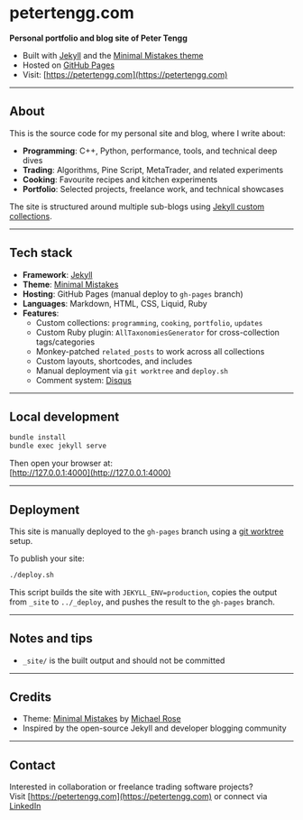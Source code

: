 # petertengg.com

**Personal portfolio and blog site of Peter Tengg**  
- Built with [Jekyll](https://jekyllrb.com) and the [Minimal Mistakes theme](https://mmistakes.github.io/minimal-mistakes/)  
- Hosted on [GitHub Pages](https://pages.github.com/)  
- Visit: [https://petertengg.com](https://petertengg.com)

---

## About

This is the source code for my personal site and blog, where I write about:

- **Programming**: C++, Python, performance, tools, and technical deep dives  
- **Trading**: Algorithms, Pine Script, MetaTrader, and related experiments  
- **Cooking**: Favourite recipes and kitchen experiments  
- **Portfolio**: Selected projects, freelance work, and technical showcases  

The site is structured around multiple sub-blogs using [Jekyll custom collections](https://jekyllrb.com/docs/collections/).

---

## Tech stack

- **Framework**: [Jekyll](https://jekyllrb.com)
- **Theme**: [Minimal Mistakes](https://mmistakes.github.io/minimal-mistakes/)
- **Hosting**: GitHub Pages (manual deploy to `gh-pages` branch)
- **Languages**: Markdown, HTML, CSS, Liquid, Ruby
- **Features**:
  - Custom collections: `programming`, `cooking`, `portfolio`, `updates`
  - Custom Ruby plugin: `AllTaxonomiesGenerator` for cross-collection tags/categories
  - Monkey-patched `related_posts` to work across all collections
  - Custom layouts, shortcodes, and includes
  - Manual deployment via `git worktree` and `deploy.sh`
  - Comment system: [Disqus](https://disqus.com/)

---

## Local development

```bash
bundle install
bundle exec jekyll serve
```

Then open your browser at:  
[http://127.0.0.1:4000](http://127.0.0.1:4000)

---

## Deployment

This site is manually deployed to the `gh-pages` branch using a [git worktree](https://git-scm.com/docs/git-worktree) setup.

To publish your site:

```bash
./deploy.sh
```

This script builds the site with `JEKYLL_ENV=production`, copies the output from `_site` to `../_deploy`, and pushes the result to the `gh-pages` branch.

---

## Notes and tips

- `_site/` is the built output and should not be committed  

---

## Credits

- Theme: [Minimal Mistakes](https://github.com/mmistakes/minimal-mistakes) by [Michael Rose](https://mademistakes.com/)
- Inspired by the open-source Jekyll and developer blogging community

---

## Contact

Interested in collaboration or freelance trading software projects?  
Visit [https://petertengg.com](https://petertengg.com) or connect via [LinkedIn](https://www.linkedin.com/in/petertengg)
